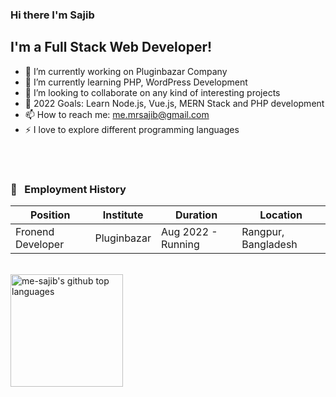 ### Hi there I'm Sajib


## I'm a Full Stack Web Developer!
- 🔭 I’m currently working on Pluginbazar Company
- 🌱 I’m currently learning PHP, WordPress Development
- 👯 I’m looking to collaborate on any kind of interesting projects
- 🥅 2022 Goals: Learn Node.js, Vue.js, MERN Stack and PHP development
- 📫 How to reach me: me.mrsajib@gmail.com
- ⚡ I love to explore different programming languages
<br/>
<br/>
<!-- work experience section starts here  -->

### 💼 &nbsp; Employment History

| Position            | Institute                                   | Duration            | Location           |
| ------------------- | ------------------------------------------- | ------------------- | ------------------ |
| Fronend Developer   | Pluginbazar                                 | Aug 2022 - Running  | Rangpur, Bangladesh|

<br />
<!-- work experience section ends here  -->

 <img height="180em" src="https://github-readme-stats.vercel.app/api/top-langs/?username=me-sajib&theme=merko&layout=compact" alt="me-sajib's github top languages" />
 
<!--  ![GitHub Activity Graph](https://activity-graph.herokuapp.com/graph?username=me-sajib&bg_color=000000&color=4fff67&line=4fff67&point=ffffff&area=true&hide_border=true) -->


